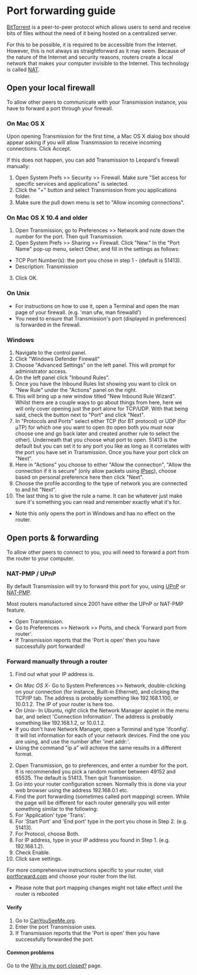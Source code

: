 # Port forwarding guide
[BitTorrent](https://en.wikipedia.org/wiki/BitTorrent_protocol) is a peer-to-peer protocol which allows users to send and receive bits of files without the need of it being hosted on a centralized server.

For this to be possible, it is required to be accessible from the Internet. However, this is not always as straightforward as it may seem. Because of the nature of the Internet and security reasons, routers create a local network that makes your computer invisible to the Internet. This technology is called [NAT](https://en.wikipedia.org/wiki/Network_address_translation).

## Open your local firewall
To allow other peers to communicate with your Transmission instance, you have to forward a port through your firewall.

### On Mac OS X
Upon opening Transmission for the first time, a Mac OS X dialog box should appear asking if you will allow Transmission to receive incoming connections. Click Accept.

If this does not happen, you can add Transmission to Leopard's firewall manually:
 1. Open System Prefs >> Security >> Firewall. Make sure "Set access for specific services and applications" is selected.
 1. Click the "+" button and select Transmission from you applications folder.
 1. Make sure the pull down menu is set to "Allow incoming connections".

### On Mac OS X 10.4 and older
 1. Open Transmission, go to Preferences >> Network and note down the number for the port. Then quit Transmission.
 1. Open System Prefs >> Sharing >> Firewall. Click "New." In the "Port Name" pop-up menu, select Other, and fill in the settings as follows:
  * TCP Port Number(s): the port you chose in step 1 - (default is 51413).
  * Description: Transmission
 3. Click OK.

### On Unix
 * For instructions on how to use it, open a Terminal and open the man page of your firewall. (e.g. 'man ufw, man firewalld')
 * You need to ensure that Transmission's port (displayed in preferences) is forwarded in the firewall.

### Windows
 1. Navigate to the control panel.
 1. Click "Windows Defender Firewall"
 1. Choose "Advanced Settings" on the left panel. This will prompt for administrator access.
 1. On the left panel click "Inbound Rules".
 1. Once you have the Inbound Rules list showing you want to click on "New Rule" under the "Actions" panel on the right.
 1. This will bring up a new window titled "New Inbound Rule Wizard". Whilst there are a couple ways to go about things from here, here we will only cover opening just the port alone for TCP/UDP. With that being said, check the button next to "Port" and click "Next".
 1. In "Protocols and Ports" select either TCP (for BT protocol) or UDP (for μTP) for which one you want to open (to open both you must now choose one and go back later and created another rule to select the other). Underneath that you choose what port to open. 51413 is the default but you can set it to any port you like as long as it correlates with the port you have set in Transmission. Once you have your port click on "Next".
 1. Here in "Actions" you choose to either "Allow the connection", "Allow the connection if it is secure" (only allow packets using [IPsec](https://en.wikipedia.org/wiki/IPsec)), choose based on personal preference here then click "Next".
 1. Choose the profile according to the type of network you are connected to and hit "Next".
 1. The last thing is to give the rule a name. It can be whatever just make sure it's something you can read and remember exactly what it's for.

  * Note this only opens the port in Windows and has no effect on the router.

## Open ports & forwarding
To allow other peers to connect to you, you will need to forward a port from the router to your computer.

### NAT-PMP / UPnP
By default Transmission will try to forward this port for you, using [UPnP]([https://en.wikipedia.org/wiki/UPnP) or [NAT-PMP](https://en.wikipedia.org/wiki/NAT-PMP).

Most routers manufactured since 2001 have either the UPnP or NAT-PMP feature.

 * Open Transmission.
 * Go to Preferences >> Network >> Ports, and check 'Forward port from router'.
 * If Transmission reports that the 'Port is open' then you have successfully port forwarded!

### Forward manually through a router
 1. Find out what your IP address is.
  * *On Mac OS X*- Go to System Preferences >> Network, double-clicking on your connection (for instance, Built-in Ethernet), and clicking the TCP/IP tab. The address is probably something like 192.168.1.100, or 10.0.1.2. The IP of your router is here too.
  * *On Unix*- In Ubuntu, right click the Network Manager applet in the menu bar, and select 'Connection Information'. The address is probably something like 192.168.1.2, or 10.0.1.2.
   * If you don't have Network Manager, open a Terminal and type 'ifconfig'. It will list information for each of your network devices. Find the one you are using, and use the number after 'inet addr:'.
   * Using the command "ip a" will achieve the same results in a different format.
 2. Open Transmission, go to preferences, and enter a number for the port. It is recommended you pick a random number between 49152 and 65535. The default is 51413. Then quit Transmission.
 3. Go into your router configuration screen. Normally this is done via your web browser using the address 192.168.0.1 etc.
 4. Find the port forwarding (sometimes called port mapping) screen. While the page will be different for each router generally you will enter something similar to the following:
 5. For 'Application' type 'Trans'.
 6. For 'Start Port' and 'End port' type in the port you chose in Step 2. (e.g. 51413).
 7. For Protocol, choose Both.
 8. For IP address, type in your IP address you found in Step 1. (e.g. 192.168.1.2).
 9. Check Enable.
 10. Click save settings.

For more comprehensive instructions specific to your router, visit [portforward.com](https://www.portforward.com/english/routers/port_forwarding/routerindex.htm) and choose your router from the list.

  * Please note that port mapping changes might not take effect until the router is rebooted


#### Verify
 1. Go to [CanYouSeeMe.org](https://www.canyouseeme.org/).
 1. Enter the port Transmission uses.
 1. If Transmission reports that the 'Port is open' then you have successfully forwarded the port.

#### Common problems
Go to the [Why is my port closed?](Why-is-my-port-closed.md) page.
